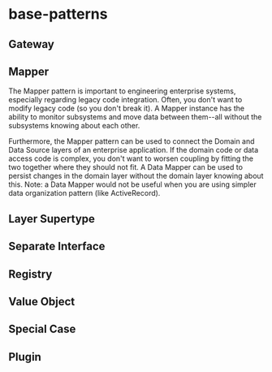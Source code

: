 # base-patterns

## Gateway
## Mapper
The Mapper pattern is important to engineering enterprise systems, especially
regarding legacy code integration. Often, you don't want to modify legacy code
(so you don't break it). A Mapper instance has the ability to monitor subsystems
and move data between them--all without the subsystems knowing about each other.

Furthermore, the Mapper pattern can be used to connect the Domain and Data
Source layers of an enterprise application. If the domain code or data access
code is complex, you don't want to worsen coupling by fitting the two together
where they should not fit. A Data Mapper can be used to persist changes in the
domain layer without the domain layer knowing about this. Note: a Data Mapper
would not be useful when you are using simpler data organization pattern (like
ActiveRecord).  

## Layer Supertype
## Separate Interface
## Registry
## Value Object
## Special Case
## Plugin
